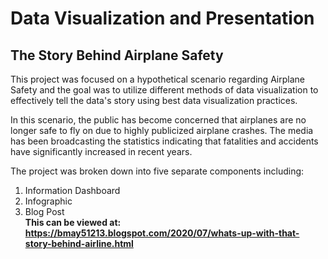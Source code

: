 # Data Visualization and Presentation

## The Story Behind Airplane Safety

This project was focused on a hypothetical scenario regarding Airplane Safety and the goal was to utilize different methods of data visualization to effectively tell the data's story using best data visualization practices.

In this scenario, the public has become concerned that airplanes are no longer safe to fly on due to highly publicized airplane crashes.  The media has been broadcasting the statistics indicating that fatalities and accidents have significantly increased in recent years.

The project was broken down into five separate components including:
  1. Information Dashboard
  2. Infographic
  3. Blog Post  
      **This can be viewed at: https://bmay51213.blogspot.com/2020/07/whats-up-with-that-story-behind-airline.html** 

